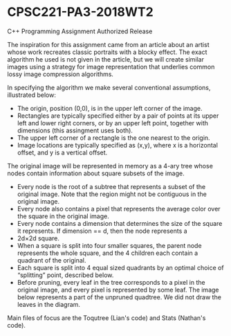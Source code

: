 # CPSC221-PA3-2018WT2
C++ Programming Assignment Authorized Release

The inspiration for this assignment came from an article about an artist whose work recreates classic portraits with a blocky effect. The exact algorithm he used is not given in the article, but we will create similar images using a strategy for image representation that underlies common lossy image compression algorithms.

In specifying the algorithm we make several conventional assumptions, illustrated below:
- The origin, position (0,0), is in the upper left corner of the image.
- Rectangles are typically specified either by a pair of points at its upper left and lower right corners, or by an upper left point, together with dimensions (this assingment uses both).
- The upper left corner of a rectangle is the one nearest to the origin.
- Image locations are typically specified as (x,y), where x is a horizontal offset, and y is a vertical offset.

The original image will be represented in memory as a 4-ary tree whose nodes contain information about square subsets of the image.

- Every node is the root of a subtree that represents a subset of the original image. Note that the region might not be contiguous in the original image.
- Every node also contains a pixel that represents the average color over the square in the original image.
- Every node contains a dimension that determines the size of the square it represents. If dimension == d, then the node represents a
- 2d×2d square.
- When a square is split into four smaller squares, the parent node represents the whole square, and the 4 children each contain a quadrant of the original.
- Each square is split into 4 equal sized quadrants by an optimal choice of “splitting” point, described below.
- Before pruning, every leaf in the tree corresponds to a pixel in the original image, and every pixel is represented by some leaf. The image below represents a part of the unpruned quadtree. We did not draw the leaves in the diagram.

Main files of focus are the Toqutree (Lian's code) and Stats (Nathan's code).
